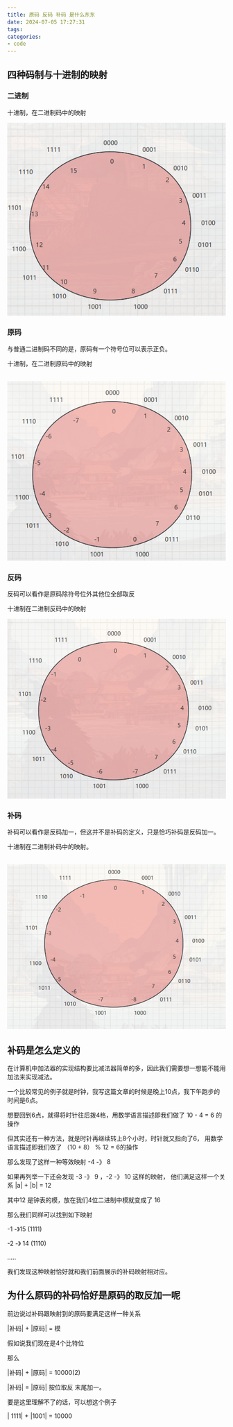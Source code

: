 ```yaml
---
title: 原码 反码 补码 是什么东东
date: 2024-07-05 17:27:31
tags:
categories:
- code
---
```


## 四种码制与十进制的映射



### 二进制

十进制，在二进制码中的映射

![image-20240705180031142](https://raw.githubusercontent.com/akaakking/pic/master/image-20240705180031142.png)





### 原码

与普通二进制码不同的是，原码有一个符号位可以表示正负。



十进制，在二进制原码中的映射

​														![image-20240705174504853](https://raw.githubusercontent.com/akaakking/pic/master/image-20240705174504853.png)

### 反码

反码可以看作是原码除符号位外其他位全部取反



十进制在二进制反码中的映射

![image-20240705175241733](https://raw.githubusercontent.com/akaakking/pic/master/image-20240705175241733.png)

### 补码

补码可以看作是反码加一，但这并不是补码的定义，只是恰巧补码是反码加一。



十进制在二进制补码中的映射。

​													  ![image-20240705175227756](https://raw.githubusercontent.com/akaakking/pic/master/image-20240705175227756.png)



## 补码是怎么定义的

在计算机中加法器的实现结构要比减法器简单的多，因此我们需要想一想能不能用加法来实现减法。

一个比较常见的例子就是时钟，我写这篇文章的时候是晚上10点，我下午跑步的时间是6点。

想要回到6点，就得将时针往后拨4格，用数学语言描述即我们做了 10 - 4 = 6 的操作

但其实还有一种方法，就是时针再继续转上8个小时，时针就又指向了6， 用数学语言描述即我们做了 （10 + 8） % 12 = 6的操作



那么发现了这样一种等效映射 -4 -》 8

如果再列举一下还会发现 -3 -》 9 ，-2 -》 10 这样的映射， 他们满足这样一个关系      |a| + |b| = 12



其中12 是钟表的模，放在我们4位二进制中模就变成了 16

那么我们同样可以找到如下映射

-1  -》15 (1111)

-2 -》 14 (1110)

.....

我们发现这种映射恰好就和我们前面展示的补码映射相对应。



## 为什么原码的补码恰好是原码的取反加一呢

前边说过补码跟映射到的原码要满足这样一种关系

|补码| + |原码| = 模

假如说我们现在是4个比特位

那么

|补码| + |原码| = 10000(2)

|补码| = |原码| 按位取反 末尾加一。



要是这里理解不了的话，可以想这个例子

| 1111| + |1001| = 10000













